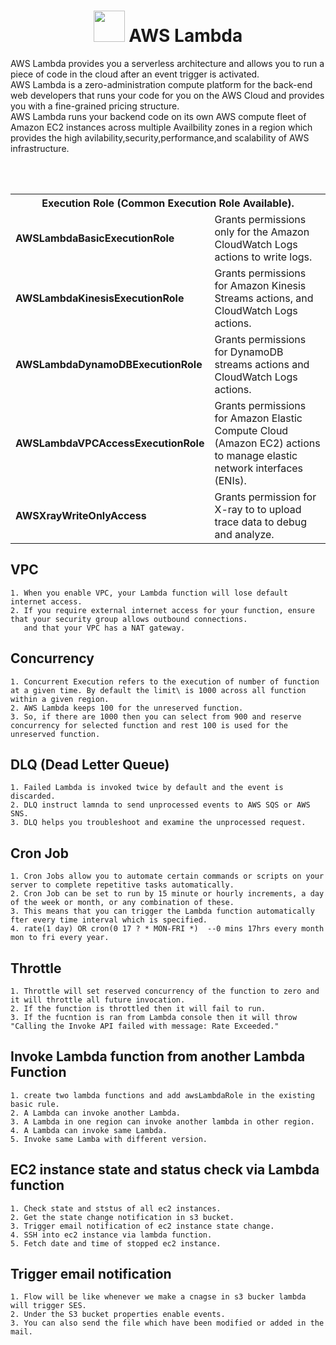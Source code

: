 <h1 align="center">
 <img src="https://images.squarespace-cdn.com/content/v1/51814c87e4b0c1fda9c1fc50/1528473310893-RH0HG7R5C0QURMFQJBSU/ke17ZwdGBToddI8pDm48kOyctPanBqSdf7WQMpY1FsRZw-zPPgdn4jUwVcJE1ZvWQUxwkmyExglNqGp0IvTJZUJFbgE-7XRK3dMEBRBhUpyD4IQ_uEhoqbBUjTJFcqKvko9JlUzuVmtjr1UPhOA5qkTLSJODyitRxw8OQt1oetw/600px-AWS_Lambda_logo.svg.png" width="50" height="50" /> AWS Lambda
</h1>


AWS Lambda provides you a serverless architecture and allows you to run a piece of code in the cloud after an event trigger is activated.\
AWS Lambda is a zero-administration compute platform for the back-end web developers that runs your code for you on the AWS Cloud and provides you with a fine-grained pricing structure.\
AWS Lambda runs your backend code on its own AWS compute fleet of Amazon EC2 instances across multiple Availbility zones in a region which provides the high avilability,security,performance,and scalability of AWS infrastructure.

<br></br>
<table>
  <tr>
    <th colspan=2>Execution Role (Common Execution Role Available).</th>
  </tr>
  <tr>
    <td><b>AWSLambdaBasicExecutionRole</b></td>
    <td>Grants permissions only for the Amazon CloudWatch Logs actions to write logs.</td>
  </tr>
  <tr>
    <td><b>AWSLambdaKinesisExecutionRole</b></td>
    <td>Grants permissions for Amazon Kinesis Streams actions, and CloudWatch Logs actions.</td>
  </tr>
  <tr>
    <td><b>AWSLambdaDynamoDBExecutionRole</b></td>
    <td>Grants permissions for DynamoDB streams actions and CloudWatch Logs actions.</td>
  </tr>
  <tr>
    <td><b>AWSLambdaVPCAccessExecutionRole</b></td>
    <td>Grants permissions for Amazon Elastic Compute Cloud (Amazon EC2) actions to manage elastic network interfaces (ENIs).</td>
  </tr>
  <tr>
    <td><b>AWSXrayWriteOnlyAccess</b></td>
    <td>Grants permission for X-ray to to upload trace data to debug and analyze.</td>
  </tr>
</table>


## VPC
```
1. When you enable VPC, your Lambda function will lose default internet access.
2. If you require external internet access for your function, ensure that your security group allows outbound connections.
   and that your VPC has a NAT gateway.
``` 
## Concurrency
~~~
1. Concurrent Execution refers to the execution of number of function at a given time. By default the limit\ is 1000 across all function within a given region.
2. AWS Lambda keeps 100 for the unreserved function.
3. So, if there are 1000 then you can select from 900 and reserve concurrency for selected function and rest 100 is used for the unreserved function.
~~~

## DLQ (Dead Letter Queue)
~~~
1. Failed Lambda is invoked twice by default and the event is discarded.
2. DLQ instruct lamnda to send unprocessed events to AWS SQS or AWS SNS.
3. DLQ helps you troubleshoot and examine the unprocessed request.
~~~
## Cron Job
~~~
1. Cron Jobs allow you to automate certain commands or scripts on your server to complete repetitive tasks automatically.
2. Cron Job can be set to run by 15 minute or hourly increments, a day of the week or month, or any combination of these.
3. This means that you can trigger the Lambda function automatically fter every time interval which is specified.
4. rate(1 day) OR cron(0 17 ? * MON-FRI *)  --0 mins 17hrs every month mon to fri every year.
~~~
## Throttle
~~~
1. Throttle will set reserved concurrency of the function to zero and it will throttle all future invocation.
2. If the function is throttled then it will fail to run.
3. If the fucntion is ran from Lambda console then it will throw "Calling the Invoke API failed with message: Rate Exceeded."
~~~
## Invoke Lambda function from another Lambda Function
~~~
1. create two lambda functions and add awsLambdaRole in the existing basic rule.
2. A Lambda can invoke another Lambda.
3. A Lambda in one region can invoke another lambda in other region.
4. A Lambda can invoke same Lambda.
5. Invoke same Lamba with different version.
~~~

## EC2 instance state and status check via Lambda function
~~~
1. Check state and ststus of all ec2 instances.
2. Get the state change notification in s3 bucket.
3. Trigger email notification of ec2 instance state change.
4. SSH into ec2 instance via lambda function.
5. Fetch date and time of stopped ec2 instance.
~~~
## Trigger email notification
~~~
1. Flow will be like whenever we make a cnagse in s3 bucker lambda will trigger SES.
2. Under the S3 bucket properties enable events.
3. You can also send the file which have been modified or added in the mail.
~~~
